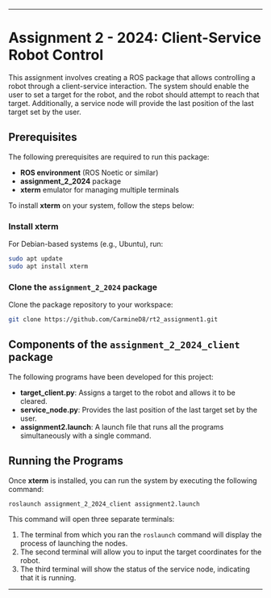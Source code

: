 
---

# Assignment 2 - 2024: Client-Service Robot Control

This assignment involves creating a ROS package that allows controlling a robot through a client-service interaction. The system should enable the user to set a target for the robot, and the robot should attempt to reach that target. Additionally, a service node will provide the last position of the last target set by the user.

## Prerequisites

The following prerequisites are required to run this package:

- **ROS environment** (ROS Noetic or similar)
- **assignment_2_2024** package
- **xterm** emulator for managing multiple terminals

To install **xterm** on your system, follow the steps below:

### Install xterm

For Debian-based systems (e.g., Ubuntu), run:

```bash
sudo apt update
sudo apt install xterm
```

### Clone the `assignment_2_2024` package

Clone the package repository to your workspace:

```bash
git clone https://github.com/CarmineD8/rt2_assignment1.git
```

## Components of the `assignment_2_2024_client` package

The following programs have been developed for this project:

- **target_client.py**: Assigns a target to the robot and allows it to be cleared.
- **service_node.py**: Provides the last position of the last target set by the user.
- **assignment2.launch**: A launch file that runs all the programs simultaneously with a single command.

## Running the Programs

Once **xterm** is installed, you can run the system by executing the following command:

```bash
roslaunch assignment_2_2024_client assignment2.launch
```

This command will open three separate terminals:

1. The terminal from which you ran the `roslaunch` command will display the process of launching the nodes.
2. The second terminal will allow you to input the target coordinates for the robot.
3. The third terminal will show the status of the service node, indicating that it is running.

---

